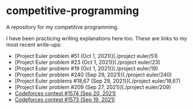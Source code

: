 # competitive-programming
A repository for my competitive programming. 

I have been practicing writing explanations here too. These are links to my most recent write-ups:
* [Project Euler problem #51 (Oct 1, 2021)](./project euler/51)
* [Project Euler problem #23 (Oct 1, 2021)](./project euler/23)
* [Project Euler problem #19 (Oct 1, 2021)](./project euler/19)
* [Project Euler problem #240 (Sep 29, 2021)](./project euler/240)
* [Project Euler problems #18,67 (Sep 29, 2021)](./project euler/18,67)
* [Project Euler problem #209 (Sep 27, 2021)](./project euler/209)
* [Codeforces contest #1574 (Sep 20, 2021)](./codeforces/1574)
* [Codeforces contest #1573 (Sep 19, 2021)](./codeforces/1573)
